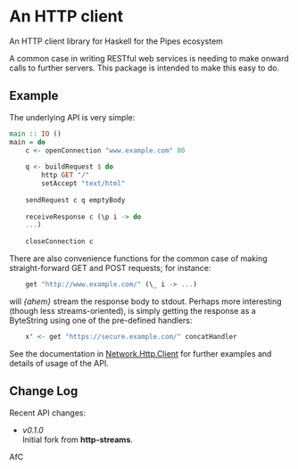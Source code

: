 An HTTP client
==============

An HTTP client library for Haskell for the Pipes ecosystem

A common case in writing RESTful web services is needing to make onward calls
to further servers. This package is intended to make this easy to do.

Example
-------

The underlying API is very simple:

```haskell
main :: IO ()
main = do
    c <- openConnection "www.example.com" 80
    
    q <- buildRequest $ do
        http GET "/"
        setAccept "text/html"
    
    sendRequest c q emptyBody
    
    receiveResponse c (\p i -> do
	...)
    
    closeConnection c
```

There are also convenience functions for the common case of making
straight-forward GET and POST requests; for instance:

```haskell
    get "http://www.example.com/" (\_ i -> ...)
```

will _{ahem}_ stream the response body to stdout. Perhaps more
interesting (though less streams-oriented), is simply getting the
response as a ByteString using one of the pre-defined handlers:

```haskell
    x' <- get "https://secure.example.com/" concatHandler
```

See the documentation in
[Network.Http.Client](http://research.operationaldynamics.com/projects/pipes-http/doc/Network-Http-Client.html)
for further examples and details of usage of the API.

Change Log
---------

Recent API changes:

* _v0.1.0_  
	Initial fork from **http-streams**.

AfC

